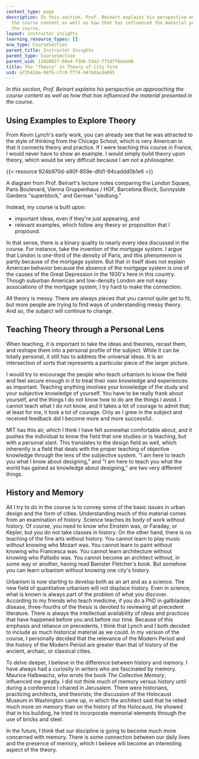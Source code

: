 ```yaml
---
content_type: page
description: In this section, Prof. Beinart explains his perspective on approaching
  the course content as well as how that has influenced the material presented in
  the course.
layout: instructor_insights
learning_resource_types: []
ocw_type: CourseSection
parent_title: Instructor Insights
parent_type: CourseSection
parent_uid: 116b0027-00e4-f3b6-53e2-ff1d7f6daed8
title: The "Theory" in Theory of City Form
uid: a735424a-98f6-c7c8-ff74-9476dacde695
---
```


_In this section, Prof. Beinart explains his perspective on approaching the course content as well as how that has influenced the material presented in the course._

Using Examples to Explore Theory
--------------------------------

From Kevin Lynch's early work, you can already see that he was attracted to the style of thinking from the Chicago School, which is very American in that it connects theory and practice. If I were teaching this course in France, I would never have to show an example. I would simply build theory upon theory, which would be very difficult because I am not a philosopher.

{{< resource 924b970d-a90f-859e-dfd1-94caddd0b1e6 >}}

A diagram from Prof. Beinart's lecture notes comparing the London Square, Paris Boulevard, Vienna Gruppenhaus / HOF, Barcelona Block, Sunnyside Gardens "superblock," and German "siedlung."

Instead, my course is built upon:

*   important ideas, even if they're just appearing, and
*   relevant examples, which follow any theory or proposition that I propound.

In that sense, there is a binary quality to nearly every idea discussed in the course. For instance, take the invention of the mortgage system. I argue that London is one-third of the density of Paris, and this phenomenon is partly because of the mortgage system. But that in itself does not explain American behavior because the absence of the mortgage system is one of the causes of the Great Depression in the 1930's here in this country. Though suburban American and low-density London are not easy associations of the mortgage system, I try hard to make the connection.

All theory is messy. There are always pieces that you cannot quite get to fit, but more people are trying to find ways of understanding messy theory. And so, the subject will continue to change.

Teaching Theory through a Personal Lens
---------------------------------------

When teaching, it is important to take the ideas and theories, recast them, and reshape them into a personal profile of the subject. While it can be totally personal, it still has to address the universal ideas. It is an intersection of sorts that represents a particular piece of the larger picture.

I would try to encourage the people who teach urbanism to know the field and feel secure enough in it to treat their own knowledge and experiences as important. Teaching anything involves your knowledge of the study and your subjective knowledge of yourself. You have to be really frank about yourself, and the things I do not know how to do are the things I avoid. I cannot teach what I do not know, and it takes a lot of courage to admit that; at least for me, it took a lot of courage. Only as I grew in the subject and received feedback did I become more and more successful.

MIT has this air, which I think I have felt somewhat comfortable about, and it pushes the individual to know the field that one studies or is teaching, but with a personal slant. This translates to the design field as well, which inherently is a field that deals with the proper teaching of objective knowledge through the lens of the subjective system. "I am here to teach you what I know about designing," and "I am here to teach you what the world has gained as knowledge about designing," are two very different things.

History and Memory
------------------

All I try to do in the course is to convey some of the basic issues in urban design and the form of cities. Understanding much of this material comes from an examination of history. Science teaches its body of work without history. Of course, you need to know who Einstein was, or Faraday, or Kepler, but you do not take classes in history. On the other hand, there is no teaching of the fine arts without history. You cannot learn to play music without knowing who Mozart was. You cannot learn to paint without knowing who Francesca was. You cannot learn architecture without knowing who Palladio was. You cannot become an architect without, in some way or another, having read Banister Fletcher's book. But somehow you can learn urbanism without knowing one city's history.

Urbanism is now starting to develop both as an art and as a science. The new field of quantitative urbanism will not displace history. Even in science, what is known is always part of the problem of what you discover. According to my friends who teach medicine, if you do a PhD in gallbladder disease, three-fourths of the thesis is devoted to reviewing all precedent literature. There is always the intellectual availability of ideas and practices that have happened before you and before our time. Because of this emphasis and reliance on precedents, I think that Lynch and I both decided to include as much historical material as we could. In my version of the course, I personally decided that the relevance of the Modern Period and the history of the Modern Period are greater than that of history of the ancient, archaic, or classical cities.

To delve deeper, I believe in the difference between history and memory. I have always had a curiosity in writers who are fascinated by memory. Maurice Halbwachs, who wrote the book _The Collective Memory_, influenced me greatly. I did not think much of memory versus history until during a conference I chaired in Jerusalem. There were historians, practicing architects, and theorists; the discussion of the Holocaust Museum in Washington came up, in which the architect said that he relied much more on memory than on the history of the Holocaust. He showed that in his building, he tried to incorporate memorial elements through the use of bricks and steel.

In the future, I think that our discipline is going to become much more concerned with memory. There is some connection between our daily lives and the presence of memory, which I believe will become an interesting aspect of the theory.